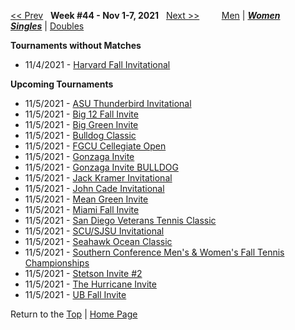 <a name="top"></a>[<< Prev](women_singles_2143.md) &nbsp; **Week #44 - Nov 1-7, 2021** &nbsp; [Next >>](women_singles_2145.md) &nbsp;&nbsp;&nbsp;&nbsp;&nbsp;&nbsp;&nbsp; [Men](./men_singles_2144.md) &#124; [***Women***](./women_singles_2144.md) &nbsp;&nbsp;&nbsp;&nbsp;&nbsp; [***Singles***](./women_singles_2144.md) &#124; [Doubles](./women_doubles_2144.md)

**Tournaments without Matches**  
- 11/4/2021 - <a href="https://colleges.wearecollegetennis.com/competitions/HarvardUniversityW/Tournaments/Overview/BA786C50-A446-4E92-9092-433D2C4A4F77" target="_blank">Harvard Fall Invitational</a>  

**Upcoming Tournaments**  
- 11/5/2021 - <a href="https://colleges.wearecollegetennis.com/competitions/ArizonaStateUniversityW/Tournaments/Overview/539AAEB8-CB2F-46ED-8DAD-69DE1A5FEC2B" target="_blank">ASU Thunderbird Invitational</a>  
- 11/5/2021 - <a href="https://colleges.wearecollegetennis.com/competitions/OklahomaStateUniversityW/Tournaments/Overview/09F853AD-B55F-4E36-A946-000C8F2276A0" target="_blank">Big 12 Fall Invite</a>  
- 11/5/2021 - <a href="https://colleges.wearecollegetennis.com/competitions/DartmouthCollegeW/Tournaments/Overview/5276B6E4-164E-442F-9176-B1F0E580208C" target="_blank">Big Green Invite</a>  
- 11/5/2021 - <a href="https://colleges.wearecollegetennis.com/competitions/DrakeUniversityW/Tournaments/Overview/3B50645F-F80E-42E8-8DC4-58667C1C1A01" target="_blank">Bulldog Classic</a>  
- 11/5/2021 - <a href="https://colleges.wearecollegetennis.com/competitions/FloridaGulfCoastUniversityW/Tournaments/Overview/366369DF-D1D6-4447-B214-C4B5012C2F42" target="_blank">FGCU Cellegiate Open</a>  
- 11/5/2021 - <a href="https://colleges.wearecollegetennis.com/competitions/GonzagaUniversityW/Tournaments/Overview/F28FCCEF-4BC1-4442-AA94-59500ADE80D8" target="_blank">Gonzaga Invite</a>  
- 11/5/2021 - <a href="https://colleges.wearecollegetennis.com/competitions/GonzagaUniversityW/Tournaments/Overview/92D5D3EA-78F6-46C4-B8B6-24485A28CE1D" target="_blank">Gonzaga Invite BULLDOG</a>  
- 11/5/2021 - <a href="https://colleges.wearecollegetennis.com/competitions/ITA/Tournaments/Overview/EBFDB9EE-65DF-40EA-8395-B821B7EA07B0" target="_blank">Jack Kramer Invitational</a>  
- 11/5/2021 - <a href="https://colleges.wearecollegetennis.com/competitions/MississippiStateUnivW/Tournaments/Overview/E7E24596-5A63-454E-9711-8B3FDC25E020" target="_blank">John Cade Invitational</a>  
- 11/5/2021 - <a href="https://colleges.wearecollegetennis.com/competitions/UnivOfNorthTexasW/Tournaments/Overview/EF6FA1CB-A90F-4BA0-B5BD-1D5B642D3C48" target="_blank">Mean Green Invite</a>  
- 11/5/2021 - <a href="https://colleges.wearecollegetennis.com/competitions/UniversityOfMiamiW/Tournaments/Overview/E7F97784-0CD7-4253-8BB3-955C95162E60" target="_blank">Miami Fall Invite</a>  
- 11/5/2021 - <a href="https://colleges.wearecollegetennis.com/competitions/UniversityOfSanDiegoM/Tournaments/Overview/4D53E6EC-7E78-4198-A22F-7A41C534BC2A" target="_blank">San Diego Veterans Tennis Classic</a>  
- 11/5/2021 - <a href="https://colleges.wearecollegetennis.com/competitions/SantaClaraUniversityW/Tournaments/Overview/BBE3EA3C-9201-43BE-AD2E-553A4B616F3C" target="_blank">SCU/SJSU Invitational</a>  
- 11/5/2021 - <a href="https://colleges.wearecollegetennis.com/competitions/UNCWilmingtonW/Tournaments/Overview/FE307133-DF38-4D97-8DE6-D59D765D1738" target="_blank">Seahawk Ocean Classic</a>  
- 11/5/2021 - <a href="https://colleges.wearecollegetennis.com/competitions/ITA/Tournaments/Overview/3BD3D9A3-1CE7-4BB9-93E6-7D1ECED07DFE" target="_blank">Southern Conference Men's & Women's Fall Tennis Championships</a>  
- 11/5/2021 - <a href="https://colleges.wearecollegetennis.com/competitions/StetsonUniversityW/Tournaments/Overview/C590F4B3-B589-4914-B27B-15E64C3D0E46" target="_blank">Stetson Invite #2</a>  
- 11/5/2021 - <a href="https://colleges.wearecollegetennis.com/competitions/UniversityOfTulsaW/Tournaments/Overview/9EC94FD0-CD14-417E-AF67-50993725A2A1" target="_blank">The Hurricane Invite</a>  
- 11/5/2021 - <a href="https://colleges.wearecollegetennis.com/competitions/UniversityAtBuffaloSUNYW/Tournaments/Overview/B0B719F8-A62E-4D29-A341-820B59C4A6C8" target="_blank">UB Fall Invite</a>  

Return to the [Top](./women_singles_2144.md) &#124; [Home Page](../../index.md)